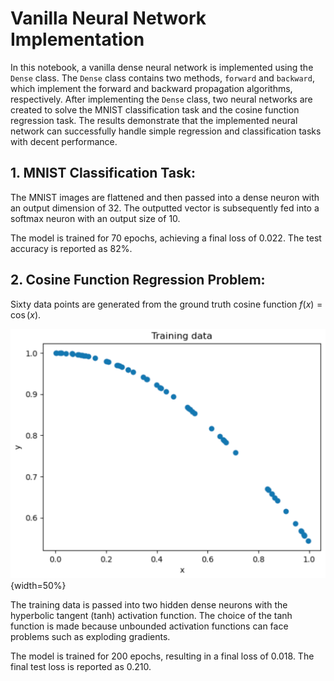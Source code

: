 # Vanilla Neural Network Implementation

In this notebook, a vanilla dense neural network is implemented using the `Dense` class. The `Dense` class contains two methods, `forward` and `backward`, which implement the forward and backward propagation algorithms, respectively. After implementing the `Dense` class, two neural networks are created to solve the MNIST classification task and the cosine function regression task. The results demonstrate that the implemented neural network can successfully handle simple regression and classification tasks with decent performance.

## 1. MNIST Classification Task:

The MNIST images are flattened and then passed into a dense neuron with an output dimension of 32. The outputted vector is subsequently fed into a softmax neuron with an output size of 10.

The model is trained for 70 epochs, achieving a final loss of 0.022. The test accuracy is reported as 82%.

## 2. Cosine Function Regression Problem:

Sixty data points are generated from the ground truth cosine function $f(x) = \cos(x)$.

![Neural Network Architecture](Images/Train.png){width=50%}

The training data is passed into two hidden dense neurons with the hyperbolic tangent (tanh) activation function. The choice of the tanh function is made because unbounded activation functions can face problems such as exploding gradients.

The model is trained for 200 epochs, resulting in a final loss of 0.018. The final test loss is reported as 0.210.
